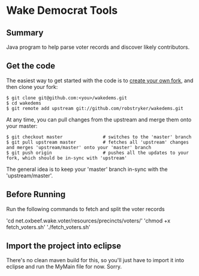 # Wake Democrat Tools

## Summary

Java program to help parse voter records and discover likely contributors.

## Get the code

The easiest way to get started with the code is to [create your own fork](http://help.github.com/forking/), 
and then clone your fork:

    $ git clone git@github.com:<you>/wakedems.git
    $ cd wakedems
    $ git remote add upstream git://github.com/robstryker/wakedems.git
	
At any time, you can pull changes from the upstream and merge them onto your master:

    $ git checkout master               # switches to the 'master' branch
    $ git pull upstream master          # fetches all 'upstream' changes and merges 'upstream/master' onto your 'master' branch
    $ git push origin                   # pushes all the updates to your fork, which should be in-sync with 'upstream'

The general idea is to keep your 'master' branch in-sync with the
'upstream/master'.

## Before Running

Run the following commands to fetch and split the voter records

'cd net.oxbeef.wake.voter/resources/precincts/voters/'
'chmod +x fetch_voters.sh'
'./fetch_voters.sh'

 
## Import the project into eclipse 
There's no clean maven build for this, so you'll just have to 
import it into eclipse and run the MyMain file for now. Sorry. 

